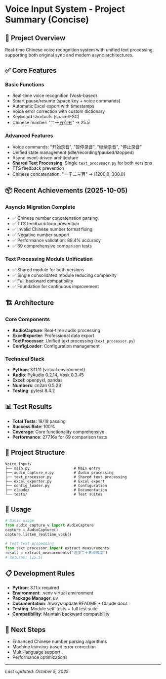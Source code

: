 # Voice Input System - Project Summary (Concise)

## 🎯 Project Overview
Real-time Chinese voice recognition system with unified text processing, supporting both original sync and modern async architectures.

## ✅ Core Features

### Basic Functions
- Real-time voice recognition (Vosk-based)
- Smart pause/resume (space key + voice commands)
- Automatic Excel export with timestamps
- Voice error correction with custom dictionary
- Keyboard shortcuts (space/ESC)
- Chinese number: "二十五点五" → 25.5

### Advanced Features
- Voice commands: "开始录音", "暂停录音", "继续录音", "停止录音"
- Unified state management (idle/recording/paused/stopped)
- Async event-driven architecture
- **Shared Text Processing**: Single `text_processor.py` for both versions
- TTS feedback prevention
- Chinese concatenation: "一千二三百" → [1200.0, 300.0]

## 📦 Recent Achievements (2025-10-05)

### Asyncio Migration Complete
- ✅ Chinese number concatenation parsing
- ✅ TTS feedback loop prevention
- ✅ Invalid Chinese number format fixing
- ✅ Negative number support
- ✅ Performance validation: 88.4% accuracy
- ✅ 69 comprehensive comparison tests

### Text Processing Module Unification
- ✅ Shared module for both versions
- ✅ Single consolidated module reducing complexity
- ✅ Full backward compatibility
- ✅ Foundation for continuous improvement

## 🏗️ Architecture

### Core Components
- **AudioCapture**: Real-time audio processing
- **ExcelExporter**: Professional data export
- **TextProcessor**: Unified text processing (`text_processor.py`)
- **ConfigLoader**: Configuration management

### Technical Stack
- **Python**: 3.11.11 (virtual environment)
- **Audio**: PyAudio 0.2.14, Vosk 0.3.45
- **Excel**: openpyxl, pandas
- **Numbers**: cn2an 0.5.23
- **Testing**: pytest 8.4.2

## 📊 Test Results
- **Total Tests**: 18/18 passing
- **Success Rate**: 100%
- **Coverage**: Core functionality comprehensive
- **Performance**: 277.16s for 69 comparison tests

## 📁 Project Structure
```
Voice_Input/
├── main.py                    # Main entry
├── audio_capture_v.py         # Audio processing
├── text_processor.py          # Shared text processing
├── excel_exporter.py          # Excel export
├── config_loader.py           # Configuration
├── claude/                    # Documentation
└── tests/                     # Test suites
```

## 🚀 Usage
```python
# Basic usage
from audio_capture_v import AudioCapture
capture = AudioCapture()
capture.listen_realtime_vosk()

# Test text processing
from text_processor import extract_measurements
result = extract_measurements("温度二十五点五度")
# Returns: [25.5]
```

## 📋 Development Rules
- **Python**: 3.11.x required
- **Environment**: .venv virtual environment
- **Package Manager**: uv
- **Documentation**: Always update README + Claude docs
- **Testing**: Module self-tests + full test suite
- **Compatibility**: Maintain backward compatibility

## 🔮 Next Steps
- Enhanced Chinese number parsing algorithms
- Machine learning-based error correction
- Multi-language support
- Performance optimizations

---
*Last Updated: October 5, 2025*